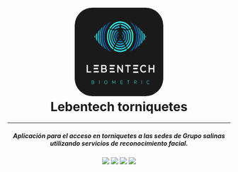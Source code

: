 <h1 align="center">
  <br>
  <img width="200" height="200" src="Screenshots/Leb_logo.png" style="border-radius:20%">
  <br>
  Lebentech torniquetes
  <br>
</h1>

<hr>

<h5 align="center">Aplicación para el acceso en torniquetes a las sedes de Grupo salinas utilizando servicios de reconocimiento facial.</h5>

<p align="center">
  <img src="https://img.shields.io/badge/Kotlin-1.8.0-blueviolet?style=for-the-badge&logo=kotlin&logoColor=white">
  <img src="https://img.shields.io/badge/MessageKit-3.7.0-green?style=for-the-badge&logo=Messenger&logoColor=white">
  <img src="https://img.shields.io/badge/Firebase-yellow?style=for-the-badge&logo=Firebase&logoColor=white">
  <img src="https://img.shields.io/badge/Cocoapods-red?style=for-the-badge&logo=CocoaPods&logoColor=white">
</p>

